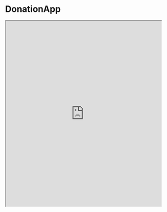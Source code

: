 # DonationApp

<iframe src="https://docs.google.com/document/d/1v7rgwGJcF6QWHIQkvaKXHUQhxyldZoi3LXGwRITqBlc/edit?usp=sharing" width="100%" height="600"></iframe>

